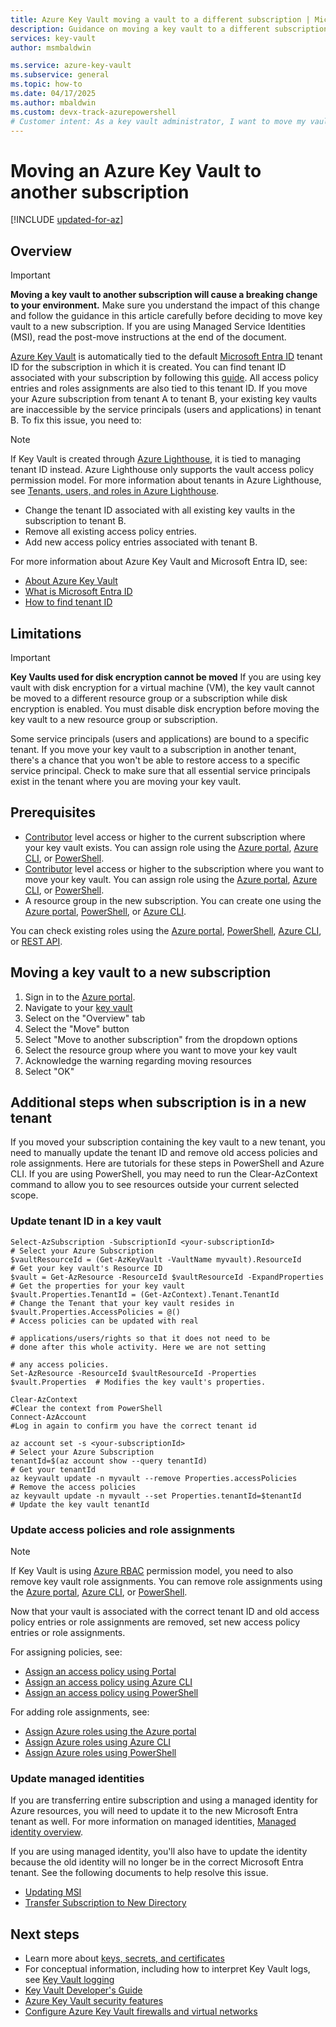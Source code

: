 ```yaml
---
title: Azure Key Vault moving a vault to a different subscription | Microsoft Docs
description: Guidance on moving a key vault to a different subscription.
services: key-vault
author: msmbaldwin

ms.service: azure-key-vault
ms.subservice: general
ms.topic: how-to
ms.date: 04/17/2025
ms.author: mbaldwin 
ms.custom: devx-track-azurepowershell
# Customer intent: As a key vault administrator, I want to move my vault to another subscription.
---
```


# Moving an Azure Key Vault to another subscription

[!INCLUDE [updated-for-az](~/reusable-content/ce-skilling/azure/includes/updated-for-az.md)]

## Overview

> [!IMPORTANT]
> **Moving a key vault to another subscription will cause a breaking change to your environment.**
> Make sure you understand the impact of this change and follow the guidance in this article carefully before deciding to move key vault to a new subscription.
> If you are using Managed Service Identities (MSI), read the post-move instructions at the end of the document. 

[Azure Key Vault](overview.md) is automatically tied to the default [Microsoft Entra ID](/azure/active-directory/fundamentals/active-directory-whatis) tenant ID for the subscription in which it is created. You can find tenant ID associated with your subscription by following this [guide](/azure/active-directory-b2c/tenant-management-read-tenant-name). All access policy entries and roles assignments are also tied to this tenant ID. If you move your Azure subscription from tenant A to tenant B, your existing key vaults are inaccessible by the service principals (users and applications) in tenant B. To fix this issue, you need to:

> [!NOTE]
> If Key Vault is created through [Azure Lighthouse](/azure/lighthouse/overview), it is tied to managing tenant ID instead. Azure Lighthouse only supports the vault access policy permission model.
> For more information about tenants in Azure Lighthouse, see [Tenants, users, and roles in Azure Lighthouse](/azure/lighthouse/concepts/tenants-users-roles).

* Change the tenant ID associated with all existing key vaults in the subscription to tenant B.
* Remove all existing access policy entries.
* Add new access policy entries associated with tenant B.

For more information about Azure Key Vault and Microsoft Entra ID, see:
- [About Azure Key Vault](overview.md)
- [What is Microsoft Entra ID](/azure/active-directory/fundamentals/active-directory-whatis)
- [How to find tenant ID](/azure/active-directory-b2c/tenant-management-read-tenant-name)

## Limitations

> [!IMPORTANT]
> **Key Vaults used for disk encryption cannot be moved**
> If you are using key vault with disk encryption for a virtual machine (VM), the key vault cannot be moved to a different resource group or a subscription while disk encryption is enabled. You must disable disk encryption before moving the key vault to a new resource group or subscription. 

Some service principals (users and applications) are bound to a specific tenant. If you move your key vault to a subscription in another tenant, there's a chance that you won't be able to restore access to a specific service principal. Check to make sure that all essential service principals exist in the tenant where you are moving your key vault.

## Prerequisites

* [Contributor](/azure/role-based-access-control/built-in-roles#contributor) level access or higher to the current subscription where your key vault exists. You can assign role using the [Azure portal](/azure/role-based-access-control/role-assignments-portal), [Azure CLI](/azure/role-based-access-control/role-assignments-cli), or [PowerShell](/azure/role-based-access-control/role-assignments-powershell).
* [Contributor](/azure/role-based-access-control/built-in-roles#contributor) level access or higher to the subscription where you want to move your key vault. You can assign role using the [Azure portal](/azure/role-based-access-control/role-assignments-portal), [Azure CLI](/azure/role-based-access-control/role-assignments-cli), or [PowerShell](/azure/role-based-access-control/role-assignments-powershell).
* A resource group in the new subscription. You can create one using the [Azure portal](/azure/azure-resource-manager/management/manage-resource-groups-portal), [PowerShell](/azure/azure-resource-manager/management/manage-resource-groups-powershell), or [Azure CLI](/azure/azure-resource-manager/management/manage-resource-groups-cli).

You can check existing roles using the [Azure portal](/azure/role-based-access-control/role-assignments-list-portal), [PowerShell](/azure/role-based-access-control/role-assignments-list-powershell), [Azure CLI](/azure/role-based-access-control/role-assignments-list-cli), or [REST API](/azure/role-based-access-control/role-assignments-list-rest).


## Moving a key vault to a new subscription

1. Sign in to the [Azure portal](https://portal.azure.com).
2. Navigate to your [key vault](overview.md)
3. Select on the "Overview" tab
4. Select the "Move" button
5. Select "Move to another subscription" from the dropdown options
6. Select the resource group where you want to move your key vault
7. Acknowledge the warning regarding moving resources
8. Select "OK"

## Additional steps when subscription is in a new tenant

If you moved your subscription containing the key vault to a new tenant, you need to manually update the tenant ID and remove old access policies and role assignments. Here are tutorials for these steps in PowerShell and Azure CLI. If you are using PowerShell, you may need to run the Clear-AzContext command to allow you to see resources outside your current selected scope. 

### Update tenant ID in a key vault

```azurepowershell
Select-AzSubscription -SubscriptionId <your-subscriptionId>                # Select your Azure Subscription
$vaultResourceId = (Get-AzKeyVault -VaultName myvault).ResourceId          # Get your key vault's Resource ID 
$vault = Get-AzResource -ResourceId $vaultResourceId -ExpandProperties     # Get the properties for your key vault
$vault.Properties.TenantId = (Get-AzContext).Tenant.TenantId               # Change the Tenant that your key vault resides in
$vault.Properties.AccessPolicies = @()                                     # Access policies can be updated with real
                                                                           # applications/users/rights so that it does not need to be                             # done after this whole activity. Here we are not setting 
                                                                           # any access policies. 
Set-AzResource -ResourceId $vaultResourceId -Properties $vault.Properties  # Modifies the key vault's properties.

Clear-AzContext                                                            #Clear the context from PowerShell
Connect-AzAccount                                                          #Log in again to confirm you have the correct tenant id
````

```azurecli
az account set -s <your-subscriptionId>                                    # Select your Azure Subscription
tenantId=$(az account show --query tenantId)                               # Get your tenantId
az keyvault update -n myvault --remove Properties.accessPolicies           # Remove the access policies
az keyvault update -n myvault --set Properties.tenantId=$tenantId          # Update the key vault tenantId
```
### Update access policies and role assignments

> [!NOTE]
> If Key Vault is using [Azure RBAC](/azure/role-based-access-control/overview) permission model, you need to also remove key vault role assignments. You can remove role assignments using the [Azure portal](/azure/role-based-access-control/role-assignments-portal), [Azure CLI](/azure/role-based-access-control/role-assignments-cli), or [PowerShell](/azure/role-based-access-control/role-assignments-powershell). 

Now that your vault is associated with the correct tenant ID and old access policy entries or role assignments are removed, set new access policy entries or role assignments.

For assigning policies, see:
- [Assign an access policy using Portal](assign-access-policy-portal.md)
- [Assign an access policy using Azure CLI](assign-access-policy-cli.md)
- [Assign an access policy using PowerShell](assign-access-policy-powershell.md)

For adding role assignments, see:
- [Assign Azure roles using the Azure portal](/azure/role-based-access-control/role-assignments-portal)
- [Assign Azure roles using Azure CLI](/azure/role-based-access-control/role-assignments-cli)
- [Assign Azure roles using PowerShell](/azure/role-based-access-control/role-assignments-powershell)


### Update managed identities

If you are transferring entire subscription and using a managed identity for Azure resources, you will need to update it to the new Microsoft Entra tenant as well. For more information on managed identities, [Managed identity overview](/azure/active-directory/managed-identities-azure-resources/overview).

If you are using managed identity, you'll also have to update the identity because the old identity will no longer be in the correct Microsoft Entra tenant. See the following documents to help resolve this issue. 

* [Updating MSI](/azure/active-directory/managed-identities-azure-resources/known-issues#transferring-a-subscription-between-azure-ad-directories)
* [Transfer Subscription to New Directory](/azure/role-based-access-control/transfer-subscription)

## Next steps

- Learn more about [keys, secrets, and certificates](about-keys-secrets-certificates.md)
- For conceptual information, including how to interpret Key Vault logs, see [Key Vault logging](logging.md)
- [Key Vault Developer's Guide](../general/developers-guide.md)
- [Azure Key Vault security features](security-features.md)
- [Configure Azure Key Vault firewalls and virtual networks](network-security.md)
